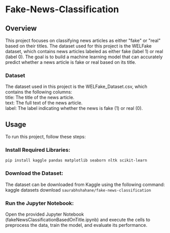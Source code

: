 # Fake-News-Classification
## Overview
This project focuses on classifying news articles as either "fake" or "real" based on their titles. The dataset used for this project is the WELFake dataset, which contains news articles labeled as either fake (label 1) or real (label 0). The goal is to build a machine learning model that can accurately predict whether a news article is fake or real based on its title.

### Dataset
The dataset used in this project is the WELFake_Dataset.csv, which contains the following columns:  
title: The title of the news article.  
text: The full text of the news article.  
label: The label indicating whether the news is fake (1) or real (0).  

## Usage
To run this project, follow these steps:  
### Install Required Libraries:
``` pip install kaggle pandas matplotlib seaborn nltk scikit-learn ```

### Download the Dataset:
The dataset can be downloaded from Kaggle using the following command:  
kaggle datasets download `saurabhshahane/fake-news-classification`

### Run the Jupyter Notebook:  
Open the provided Jupyter Notebook (fakeNewsClassificationBasedOnTitle.ipynb) and execute the cells to preprocess the data, train the model, and evaluate its performance.
